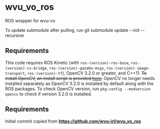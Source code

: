 # wvu_vo_ros
ROS wrapper for wvu-vo

To update submodule after pulling, run git submodule update --init --recursive

## Requirements
This code requires ROS Kinetic (with `ros-(version)-ros-base`, `ros-(version)-cv-bridge`, `ros-(version)-gazebo-msgs`, `ros-(version)-image-transport`, `ros-(version)-tf`), OpenCV 3.2.0 or greater, and C++11. ~~To install OpenCV, an install script is provided [here](https://github.com/wvu-irl/wvu_vo/blob/master/scripts/install_opencv.sh).~~ OpenCV no longer needs installed separately as OpenCV 3.2.0 is installed by default along with the ROS packages. To check OpenCV version, run `pkg-config --modversion opencv` to check if version 3.2.0 is installed. 

## Requirements
Initial commit copied from **https://github.com/wvu-irl/wvu_vo_ros**
